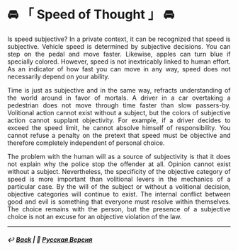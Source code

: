 # 🚘️ 「 Speed of Thought 」 🚘️

<p align="justify">Is speed subjective? In a private context, it can be recognized that speed is subjective. Vehicle speed is determined by subjective decisions. You can step on the pedal and move faster. Likewise, apples can turn blue if specially colored. However, speed is not inextricably linked to human effort. As an indicator of how fast you can move in any way, speed does not necessarily depend on your ability.</p>

<p align="justify">Time is just as subjective and in the same way, refracts understanding of the world around in favor of mortals. A driver in a car overtaking a pedestrian does not move through time faster than slow passers-by. Volitional action cannot exist without a subject, but the colors of subjective action cannot supplant objectivity. For example, if a driver decides to exceed the speed limit, he cannot absolve himself of responsibility. You cannot refuse a penalty on the pretext that speed must be objective and therefore completely independent of personal choice.</p>

<p align="justify">The problem with the human will as a source of subjectivity is that it does not explain why the police stop the offender at all. Opinion cannot exist without a subject. Nevertheless, the specificity of the objective category of speed is more important than volitional levers in the mechanics of a particular case. By the will of the subject or without a volitional decision, objective categories will continue to exist. The internal conflict between good and evil is something that everyone must resolve within themselves. The choice remains with the person, but the presence of a subjective choice is not an excuse for an objective violation of the law.</p>

***

##### ↩️ [Back](index.md) | 🌻 [Русская Версия](speed_of_thought-2.md)


